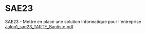 # SAE23
SAE23 - Mettre en place une solution informatique pour l'entreprise
[Jalon1_sae23_TARTE_Baptiste.pdf](https://github.com/baptistert/SAE23/files/8822003/Jalon1_sae23_TARTE_Baptiste.pdf)
